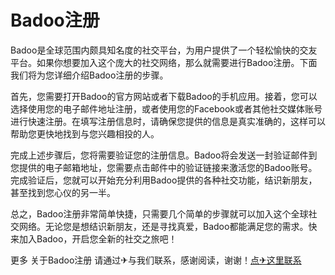 # Badoo注册

Badoo是全球范围内颇具知名度的社交平台，为用户提供了一个轻松愉快的交友平台。如果你想要加入这个庞大的社交网络，那么就需要进行Badoo注册。下面我们将为您详细介绍Badoo注册的步骤。

首先，您需要打开Badoo的官方网站或者下载Badoo的手机应用。接着，您可以选择使用您的电子邮件地址注册，或者使用您的Facebook或者其他社交媒体账号进行快速注册。在填写注册信息时，请确保您提供的信息是真实准确的，这样可以帮助您更快地找到与您兴趣相投的人。

完成上述步骤后，您将需要验证您的注册信息。Badoo将会发送一封验证邮件到您提供的电子邮箱地址，您需要点击邮件中的验证链接来激活您的Badoo账号。完成验证后，您就可以开始充分利用Badoo提供的各种社交功能，结识新朋友，甚至找到您心仪的另一半。

总之，Badoo注册非常简单快捷，只需要几个简单的步骤就可以加入这个全球社交网络。无论您是想结识新朋友，还是寻找真爱，Badoo都能满足您的需求。快来加入Badoo，开启您全新的社交之旅吧！

更多 关于Badoo注册 请通过✈与我们联系，感谢阅读，谢谢！[点✈这里联系](https://jiema.k02.cc)